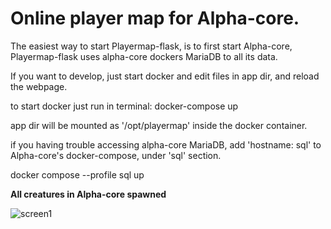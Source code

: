 # Online player map for Alpha-core.

The easiest way to start Playermap-flask, is to first start Alpha-core, Playermap-flask uses alpha-core dockers MariaDB to all its data.

If you want to develop, just start docker and edit files in app dir, and reload the webpage.

to start docker just run in terminal:
docker-compose up

app dir will be mounted as '/opt/playermap' inside the docker container.

if you having trouble accessing alpha-core MariaDB, add 'hostname: sql' to Alpha-core's docker-compose, under 'sql' section.


docker compose --profile sql up

**All creatures in Alpha-core spawned**

![screen1](https://raw.githubusercontent.com/diff3/playermap-flask/main/app/wiki/screen1.png)
